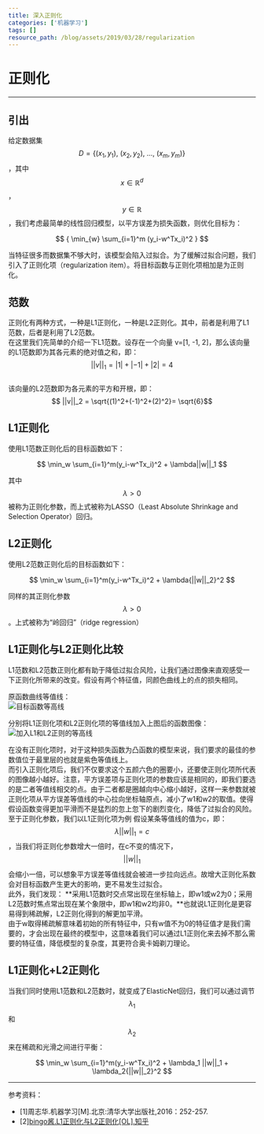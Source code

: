 ```yaml
---
title: 深入正则化
categories: ['机器学习']
tags: []
resource_path: /blog/assets/2019/03/28/regularization
---
```


<script type="text/javascript" async src="https://cdn.mathjax.org/mathjax/latest/MathJax.js?config=TeX-MML-AM_CHTML"> </script>

正则化
===

---

引出
---

给定数据集
$$ D=\{(x_1,y_1),\ (x_2,y_2),\ ...,\ (x_m,y_m) \} $$
，其中
$$ x \in \mathbb{R}^d $$
，
$$ y \in \mathbb{R} $$
，我们考虑最简单的线性回归模型，以平方误差为损失函数，则优化目标为：

$$ { \min_{w} \sum_{i=1}^m (y_i-w^Tx_i)^2 } $$

当特征很多而数据集不够大时，该模型会陷入过拟合。为了缓解过拟合问题，我们引入了正则化项（regularization item）。将目标函数与正则化项相加是为正则化。

范数
---

正则化有两种方式，一种是L1正则化，一种是L2正则化。其中，前者是利用了L1范数，后者是利用了L2范数。  
在这里我们先简单的介绍一下L1范数。设存在一个向量 v=[1, -1, 2]，那么该向量的L1范数即为其各元素的绝对值之和，即：  
$$ ||v||_1 = |1|+|-1|+|2| = 4 $$  
该向量的L2范数即为各元素的平方和开根，即：  
$$ ||v||_2 = \sqrt{(1)^2+(-1)^2+(2)^2}= \sqrt{6}$$

L1正则化
---

使用L1范数正则化后的目标函数如下：

$$ \min_w \sum_{i=1}^m(y_i-w^Tx_i)^2 + \lambda||w||_1 $$

其中
$$\lambda \gt 0$$
被称为正则化参数，而上式被称为LASSO（Least Absolute Shrinkage and Selection Operator）回归。

L2正则化
---

使用L2范数正则化后的目标函数如下：

$$ \min_w \sum_{i=1}^m(y_i-w^Tx_i)^2 + \lambda{||w||_2}^2 $$

同样的其正则化参数
$$ \lambda >0 $$
。上式被称为“岭回归”（ridge regression）

L1正则化与L2正则化比较
---

L1范数和L2范数正则化都有助于降低过拟合风险，让我们通过图像来直观感受一下正则化所带来的改变。假设有两个特征值，同颜色曲线上的点的损失相同。

原函数曲线等值线：  
![目标函数等高线]({{page.resource_path}}/origin.jpg)

分别将L1正则化项和L2正则化项的等值线加入上图后的函数图像：  
![加入L1和L2正则的等高线]({{page.resource_path}}/add_L1_L2.jpg)

在没有正则化项时，对于这种损失函数为凸函数的模型来说，我们要求的最佳的参数值位于最里层的也就是紫色等值线上。  
而引入正则化项后，我们不仅要求这个五颜六色的圈要小，还要使正则化项所代表的图像越小越好。注意，平方误差项与正则化项的参数应该是相同的，即我们要选的是二者等值线相交的点。由于二者都是圈越向中心缩小越好，这样一来参数就被正则化项从平方误差等值线的中心拉向坐标轴原点，减小了w1和w2的取值。使得假设函数变得更加平滑而不是猛烈的忽上忽下的剧烈变化，降低了过拟合的风险。  
至于正则化参数，我们以L1正则化项为例 假设某条等值线的值为c，即：
$$\lambda ||w||_1=c$$
，当我们将正则化参数增大一倍时，在c不变的情况下，
$$||w||_1$$
会缩小一倍，可以想象平方误差等值线就会被进一步拉向远点。故增大正则化系数会对目标函数产生更大的影响，更不易发生过拟合。  
此外，我们发现： **采用L1范数时交点常出现在坐标轴上，即w1或w2为0；采用L2范数时焦点常出现在某个象限中，即w1和w2均非0。**也就说L1正则化是更容易得到稀疏解，L2正则化得到的解更加平滑。  
由于w取得稀疏解意味着初始的所有特征中，只有w值不为0的特征值才是我们需要的，才会出现在最终的模型中，这意味着我们可以通过L1正则化来去掉不那么需要的特征值，降低模型的复杂度，其更符合奥卡姆剃刀理论。

L1正则化+L2正则化
---

当我们同时使用L1范数和L2范数时，就变成了ElasticNet回归，我们可以通过调节
$$\lambda_1$$
和
$$\lambda_2$$
来在稀疏和光滑之间进行平衡：

$$ \min_w \sum_{i=1}^m(y_i-w^Tx_i)^2 + \lambda_1 ||w||_1 + \lambda_2{||w||_2}^2 $$

---

参考资料：

* [1]周志华.机器学习[M].北京:清华大学出版社,2016：252-257.
* [2][bingo酱.L1正则化与L2正则化[OL].知乎](https://zhuanlan.zhihu.com/p/35356992)
